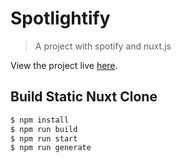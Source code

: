 # Spotlightify

> A project with spotify and nuxt.js

View the project live [here](https://spotify-nodes.herokuapp.com/).

## Build Static Nuxt Clone

```bash
$ npm install
$ npm run build
$ npm run start
$ npm run generate
```



